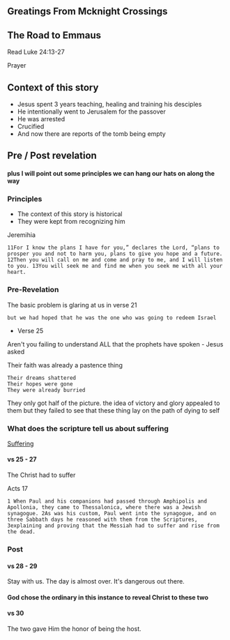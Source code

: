 
## Greatings From Mcknight Crossings 

## The Road to Emmaus

Read Luke 24:13-27

Prayer 

## Context of this story
- Jesus spent 3 years teaching, healing and training his desciples  
- He intentionally went to Jerusalem for the passover
- He was arrested
- Crucified
- And now there are reports of the tomb being empty

## Pre / Post revelation 
#### plus I will point out some principles we can hang our hats on along the way

### Principles 

* The context of this story is historical 
* They were kept from recognizing him

Jeremihia 

```11For I know the plans I have for you,” declares the Lord, “plans to prosper you and not to harm you, plans to give you hope and a future. 12Then you will call on me and come and pray to me, and I will listen to you. 13You will seek me and find me when you seek me with all your heart.```

### Pre-Revelation

The basic problem is glaring at us in verse 21 

```but we had hoped that he was the one who was going to redeem Israel```

* Verse 25

Aren't you failing to understand ALL that the prophets have spoken - Jesus asked  

Their faith was already a pastence thing

    Their dreams shattered 
    Their hopes were gone
    They were already burried 

They only got half of the picture.
the idea of victory and glory appealed to them but they failed to see that these thing lay on the path of dying to self

### What does the scripture tell us about suffering 

[Suffering](https://www.biblestudytools.com/topical-verses/bible-verses-about-suffering/)


#### vs 25 - 27
The Christ had to suffer

Acts 17

```1 When Paul and his companions had passed through Amphipolis and Apollonia, they came to Thessalonica, where there was a Jewish synagogue. 2As was his custom, Paul went into the synagogue, and on three Sabbath days he reasoned with them from the Scriptures, 3explaining and proving that the Messiah had to suffer and rise from the dead.```

### Post

#### vs 28 - 29
Stay with us. The day is almost over. It's dangerous out there.

#### God chose the ordinary in this instance to reveal Christ to these two 

#### vs 30 
The two gave Him the honor of being the host.  
